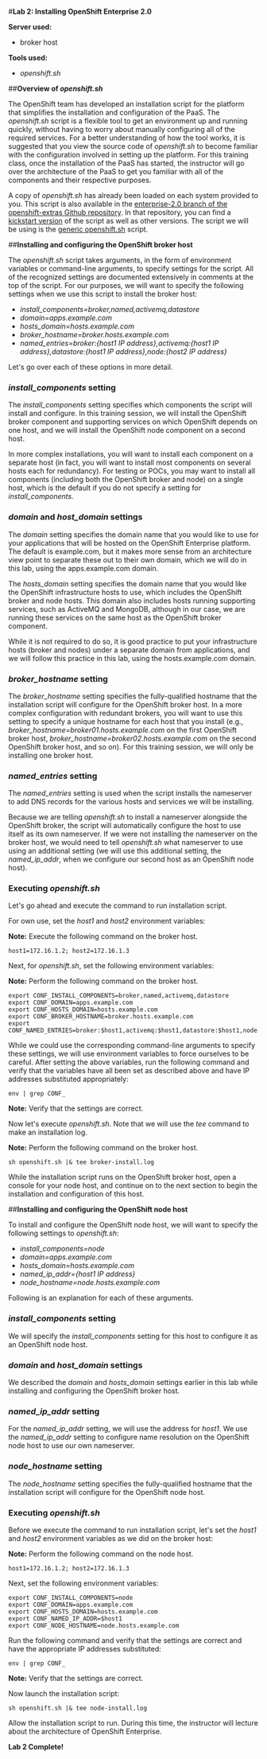#**Lab 2: Installing OpenShift Enterprise 2.0**

**Server used:**

* broker host

**Tools used:**

* *openshift.sh*

##**Overview of *openshift.sh***

The OpenShift team has developed an installation script for the platform that simplifies the installation and configuration of the PaaS.  The *openshift.sh* script is a flexible tool to get an environment up and running quickly, without having to worry about manually configuring all of the required services.  For a better understanding of how the tool works, it is suggested that you view the source code of *openshift.sh* to become familiar with the configuration involved in setting up the platform.  For this training class, once the installation of the PaaS has started, the instructor will go over the architecture of the PaaS to get you familiar with all of the components and their respective purposes.

A copy of *openshift.sh* has already been loaded on each system provided to you.  This script is also available in the [enterprise-2.0 branch of the openshift-extras Github repository](https://github.com/openshift/openshift-extras/tree/enterprise-2.0).  In that repository, you can find a [kickstart version](https://github.com/openshift/openshift-extras/blob/enterprise-2.0/enterprise/install-scripts/openshift.ks) of the script as well as other versions.  The script we will be using is the [generic openshift.sh](https://github.com/openshift/openshift-extras/blob/enterprise-2.0/enterprise/install-scripts/generic/openshift.sh) script.

##**Installing and configuring the OpenShift broker host**

The *openshift.sh* script takes arguments, in the form of environment variables or command-line arguments, to specify settings for the script.  All of the recognized settings are documented extensively in comments at the top of the script.  For our purposes, we will want to specify the following settings when we use this script to install the broker host:

* *install_components=broker,named,activemq,datastore*
* *domain=apps.example.com*
* *hosts_domain=hosts.example.com*
* *broker_hostname=broker.hosts.example.com*
* *named_entries=broker:{host1 IP address},activemq:{host1 IP address},datastore:{host1 IP address},node:{host2 IP address}*

Let's go over each of these options in more detail.

### *install_components* setting ###

The *install_components* setting specifies which components the script will install and configure.  In this training session, we will install the OpenShift broker component and supporting services on which OpenShift depends on one host, and we will install the OpenShift node component on a second host.

In more complex installations, you will want to install each component on a separate host (in fact, you will want to install most components on several hosts each for redundancy).  For testing or POCs, you may want to install all components (including both the OpenShift broker and node) on a single host, which is the default if you do not specify a setting for *install_components*.

### *domain* and *host_domain* settings ###

The *domain* setting specifies the domain name that you would like to use for your applications that will be hosted on the OpenShift Enterprise platform.  The default is example.com, but it makes more sense from an architecture view point to separate these out to their own domain, which we will do in this lab, using the apps.example.com domain.

The *hosts_domain* setting specifies the domain name that you would like the OpenShift infrastructure hosts to use, which includes the OpenShift broker and node hosts.  This domain also includes hosts running supporting services, such as ActiveMQ and MongoDB, although in our case, we are running these services on the same host as the OpenShift broker component.

While it is not required to do so, it is good practice to put your infrastructure hosts (broker and nodes) under a separate domain from applications, and we will follow this practice in this lab, using the hosts.example.com domain.

### *broker_hostname* setting ###

The *broker_hostname* setting specifies the fully-qualified hostname that the installation script will configure for the OpenShift broker host.  In a more complex configuration with redundant brokers, you will want to use this setting to specify a unique hostname for each host that you install (e.g., *broker_hostname=broker01.hosts.example.com* on the first OpenShift broker host, *broker_hostname=broker02.hosts.example.com* on the second OpenShift broker host, and so on).  For this training session, we will only be installing one broker host.

### *named_entries* setting ###

The *named_entries* setting is used when the script installs the nameserver to add DNS records for the various hosts and services we will be installing.

Because we are telling *openshift.sh* to install a nameserver alongside the OpenShift broker, the script will automatically configure the host to use itself as its own nameserver.  If we were not installing the nameserver on the broker host, we would need to tell *openshift.sh* what nameserver to use using an additional setting (we will use this additional setting, the *named_ip_addr*, when we configure our second host as an OpenShift node host).

### Executing *openshift.sh* ###

Let's go ahead and execute the command to run installation script.

For own use, set the *host1* and *host2* environment variables:

**Note:** Execute the following command on the broker host.

	host1=172.16.1.2; host2=172.16.1.3

Next, for *openshift.sh*, set the following environment variables:

**Note:** Perform the following command on the broker host.

	export CONF_INSTALL_COMPONENTS=broker,named,activemq,datastore
	export CONF_DOMAIN=apps.example.com
	export CONF_HOSTS_DOMAIN=hosts.example.com
	export CONF_BROKER_HOSTNAME=broker.hosts.example.com
	export CONF_NAMED_ENTRIES=broker:$host1,activemq:$host1,datastore:$host1,node:$host2

While we could use the corresponding command-line arguments to specify these settings, we will use environment variables to force ourselves to be careful.  After setting the above variables, run the following command and verify that the variables have all been set as described above and have IP addresses substituted appropriately:

	env | grep CONF_

**Note:** Verify that the settings are correct.

Now let's execute *openshift.sh*.  Note that we will use the *tee* command to make an installation log.

**Note:** Perform the following command on the broker host.

	sh openshift.sh |& tee broker-install.log

While the installation script runs on the OpenShift broker host, open a console for your node host, and continue on to the next section to begin the installation and configuration of this host.

##**Installing and configuring the OpenShift node host**

To install and configure the OpenShift node host, we will want to specify the following settings to *openshift.sh*:

* *install_components=node*
* *domain=apps.example.com*
* *hosts_domain=hosts.example.com*
* *named_ip_addr={host1 IP address}*
* *node_hostname=node.hosts.example.com*

Following is an explanation for each of these arguments.

### *install_components* setting ###

We will specify the *install_components* setting for this host to configure it as an OpenShift node host.

### *domain* and *host_domain* settings ###

We described the *domain* and *hosts_domain* settings earlier in this lab while installing and configuring the OpenShift broker host.

### *named_ip_addr* setting ###

For the *named_ip_addr* setting, we will use the address for *host1*. We use the *named_ip_addr* setting to configure name resolution on the OpenShift node host to use our own nameserver.

### *node_hostname* setting ###

The *node_hostname* setting specifies the fully-qualified hostname that the installation script will configure for the OpenShift node host.

### Executing *openshift.sh* ###

Before we execute the command to run installation script, let's set the *host1* and *host2* environment variables as we did on the broker host:

**Note:** Perform the following command on the node host.

	host1=172.16.1.2; host2=172.16.1.3

Next, set the following environment variables:

	export CONF_INSTALL_COMPONENTS=node
	export CONF_DOMAIN=apps.example.com
	export CONF_HOSTS_DOMAIN=hosts.example.com
	export CONF_NAMED_IP_ADDR=$host1
	export CONF_NODE_HOSTNAME=node.hosts.example.com

Run the following command and verify that the settings are correct and have the appropriate IP addresses substituted:

	env | grep CONF_

**Note:** Verify that the settings are correct.

Now launch the installation script:

	sh openshift.sh |& tee node-install.log

Allow the installation script to run.  During this time, the instructor will lecture about the architecture of OpenShift Enterprise.

**Lab 2 Complete!**

<!--BREAK-->
